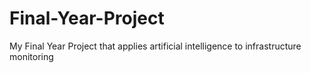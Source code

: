 # Final-Year-Project
My Final Year Project that applies artificial intelligence to infrastructure monitoring
